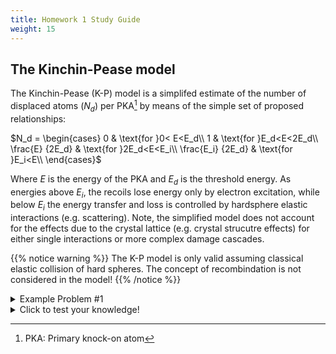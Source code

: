 ```yaml
---
title: Homework 1 Study Guide
weight: 15
---
```


## The Kinchin-Pease model

The Kinchin-Pease (K-P) model is a simplifed estimate of the number of displaced atoms ($N_d$) per PKA[^1] by means of the simple set of proposed relationships:

$N_d = \begin{cases}
  0 & \text{for }0< E<E_d\\    
  1 & \text{for }E_d<E<2E_d\\
  \frac{E} {2E_d} &   \text{for }2E_d<E<E_i\\
  \frac{E_i} {2E_d} & \text{for }E_i<E\\ 
\end{cases}$

Where $E$ is the energy of the PKA and $E_d$ is the threshold energy. As energies above $E_i$, the recoils lose energy only by electron excitation, while below $E_i$ the energy transfer and loss is controlled by hardsphere elastic interactions (e.g. scattering). Note, the simplified model does not account for the effects due to the crystal lattice (e.g. crystal strucutre effects) for either single interactions or more complex damage cascades.

{{% notice warning %}}
The K-P model is only valid assuming classical elastic collision of hard spheres. The concept of recombindation is not considered in the model!
{{% /notice %}}



<details>
	<summary>Example Problem #1</summary>
	
	Test
</details>

<details>
	<summary>Click to test your knowledge!</summary>

{{< quizdown >}}

---
primary_color: blue
secondary_color: lightgray
text_color: black
shuffle_questions: false
---

## The charge of a neutron

---
shuffle_answers: false
---

Based on the K-P model, if an energetic particle has an energy less than $E_d$ then what happens to the struck atom?

> $E_d$ is the energy required to displace an atom

- [ ] The struck atom is displaced from the lattice site and is presumed to come to rest at a location in the lattice different from it's previous position
- [x] The struck atom is presumed to resume to it's lattice site after the interaction

{{< /quizdown >}}

</details>


[^1]: PKA: Primary knock-on atom
